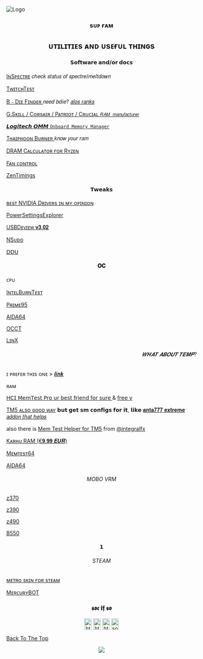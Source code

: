 ![Logo](soon.png)

<h3 align="center"> sᴜᴘ ғᴀᴍ </h3>
<h2 align="center"> ᴜᴛɪʟɪᴛɪᴇs ᴀɴᴅ ᴜsᴇғᴜʟ ᴛʜɪɴɢs </span></b></p></h2>
<h4 align="center"> 𝗦𝗼𝗳𝘁𝘄𝗮𝗿𝗲 𝗮𝗻𝗱/𝗼𝗿 𝗱𝗼𝗰𝘀 </h4>



[IɴSᴘᴇᴄᴛʀᴇ][inspc] 𝑐ℎ𝑒𝑐𝑘 𝑠𝑡𝑎𝑡𝑢𝑠 𝑜𝑓 𝑠𝑝𝑒𝑐𝑡𝑟𝑒/𝑚𝑒𝑙𝑡𝑑𝑜𝑤𝑛

[TᴡɪᴛᴄʜTᴇsᴛ][tw]

[B﹣Dɪᴇ Fɪɴᴅᴇʀ ][bdie] 𝑛𝑒𝑒𝑑 𝑏𝑑𝑖𝑒? [𝑎𝑙𝑜𝑠 𝑟𝑎𝑛𝑘𝑠][ranks]

[G.Sᴋɪʟʟ / Cᴏʀsᴀɪʀ / Pᴀᴛʀɪᴏᴛ / Cʀᴜᴄɪᴀʟ  `𝑅𝐴𝑀 𝑚𝑎𝑛𝑢𝑓𝑎𝑐𝑡𝑢𝑟𝑒𝑟`][ramman]

[𝙇𝙤𝙜𝙞𝙩𝙚𝙘𝙝 𝙊𝙈𝙈 `Onboard Memory Manager`][logi]

[Tʜᴀɪᴘʜᴏᴏɴ Bᴜʀɴᴇʀ ][tburn] 𝑘𝑛𝑜𝑤 𝑦𝑜𝑢𝑟 𝑟𝑎𝑚

[DRAM Cᴀʟᴄᴜʟᴀᴛᴏʀ ғᴏʀ Rʏᴢᴇɴ][1mus]

[Fᴀɴ ᴄᴏɴᴛʀᴏʟ][fan]

[ZenTimings][zent]

<h4 align="center"> 𝗧𝘄𝗲𝗮𝗸𝘀 </h4>

[ʙᴇsᴛ NVIDIA Dʀɪᴠᴇʀs ɪɴ ᴍʏ ᴏᴘɪɴɪᴏɴ][nvidd]

[PowerSettingsExplorer][pwrexp]

[USBDᴇᴠɪᴇᴡ 𝐯𝟑.𝟎𝟐][usbv]

[NSᴜᴅᴏ][nsudo]

[𝖣𝖣𝖴][ddu]

<h4 align="center"> 𝐎𝐂 </h4>

ᴄᴘᴜ

[IɴᴛᴇʟBᴜʀɴTᴇsᴛ][intelb]

[Pʀɪᴍᴇ95][prime95]

[AIDA64][aid]

[OCCT][occ]

[LɪɴX][lin]

<h6 align="right">𝑾𝑯𝑨𝑻 𝑨𝑩𝑶𝑼𝑻 𝑻𝑬𝑴𝑷?</h6>

ɪ ᴘʀᴇғᴇʀ ᴛʜɪs ᴏɴᴇ  > [𝒍𝒊𝒏𝒌][hwinfo]

ʀᴀᴍ

[𝖧𝖢𝖨 𝖬𝖾𝗆𝖳𝖾𝗌𝗍 𝖯𝗋𝗈 𝗎𝗋 𝖻𝖾𝗌𝗍 𝖿𝗋𝗂𝖾𝗇𝖽 𝖿𝗈𝗋 𝗌𝗎𝗋𝖾 ][memtestp] & [𝖿𝗋𝖾𝖾 𝗏][memtestfree]

[TM5 ᴀʟsᴏ ɢᴏᴏᴅ ᴡᴀʏ][tm5] 𝗯𝘂𝘁 𝗴𝗲𝘁 𝘀𝗺 𝗰𝗼𝗻𝗳𝗶𝗴𝘀 𝗳𝗼𝗿 𝗶𝘁, 𝗹𝗶𝗸𝗲 [𝐚𝐧𝐭𝐚𝟕𝟕𝟕 𝐞𝐱𝐭𝐫𝐞𝐦𝐞][ant] [𝑎𝑑𝑑𝑜𝑛 𝑡𝘩𝑎𝑡 𝘩𝑒𝑙𝑝𝑠][dang]

also there is [Mem Test Helper for TM5][helper] from [@integralfx][integralfx] 

[Kᴀʀʜᴜ RAM (€𝟗.𝟗𝟗 𝑬𝑼𝑹)][kah]

[Mᴇᴍᴛᴇsᴛ64][mem64]

[AIDA64][aid]

<h6 align="center"> MOBO VRM </h6>

[z370][z370]

[z390][z390]

[z490][z490]



[B550][b550]

<h4 align="center"> 𝟭 </h4>
<h6 align="center">STEAM</h6>



[ᴍᴇᴛʀᴏ sᴋɪɴ ғᴏʀ sᴛᴇᴀᴍ][stmm]

[MᴇʀᴄᴜʀʏBOT][merc]





<h3 align="center">𝖘𝖔𝖈 𝖎𝖋 𝖘𝖔</h3>
<p align="center">
<a href="https://twitter.com/swearimlegit" target="blank"><img align="center" src="https://raw.githubusercontent.com/rahuldkjain/github-profile-readme-generator/master/src/images/icons/Social/twitter.svg" alt="https://twitter.com/swearimlegit" height="30" width="20" /></a>
<a href="https://www.instagram.com/iknowhowyoursistertaste/" target="blank"><img align="center" src="https://raw.githubusercontent.com/rahuldkjain/github-profile-readme-generator/master/src/images/icons/Social/instagram.svg" alt="https://www.instagram.com/iknowhowyoursistertaste/" height="30" width="20" /></a>
<a href="https://www.youtube.com/channel/UCTG0gkHbEugcuynuAmWZ8MA" target="blank"><img align="center" src="https://raw.githubusercontent.com/rahuldkjain/github-profile-readme-generator/master/src/images/icons/Social/youtube.svg" alt="https://www.youtube.com/channel/uctg0gkhbeugcuynuamwz8ma" height="30" width="20" /></a>
<a href="https://discord.gg/soon" target="blank"><img align="center" src="https://raw.githubusercontent.com/rahuldkjain/github-profile-readme-generator/master/src/images/icons/Social/discord.svg" alt="soon" height="30" width="20" /></a>
</p>


[ramman]:https://i.imgur.com/KfzweOE.jpg
[occ]:https://www.ocbase.com/
[ranks]:https://docs.google.com/spreadsheets/d/1Xz_rQgNFQF3Dm0yHJBzldVkal5jmfI9Ug9tnpjky5Bc/edit#gid=0
[1mus]:https://bit.ly/3CqpaOT
[fan]:https://www.argusmonitor.com/
[zent]:https://github.com/irusanov/ZenTimings
[logi]:https://download01.logi.com/web/ftp/pub/techsupport/gaming/Onboard%20Memory%20Manager.exe
[pwrexp]:https://forums.guru3d.com/threads/windows-power-plan-settings-explorer-utility.416058/
[lin]:https://linx.en.lo4d.com/windows
[aid]:https://www.aida64.com/downloads
[prime95]:https://www.guru3d.com/files-details/prime95-download.html
[intelb]:https://www.techpowerup.com/download/intelburntest/
[tburn]:http://www.softnology.biz/files.html
[tw]:https://r1ch.net/assets/twitchtest/twitchtest-1.52.zip
[nvidd]: https://puresoftapps-nvidia.blogspot.com
[usbv]:https://www.nirsoft.net/utils/usbdeview.zip
[nsudo]:https://github.com/M2Team/NSudo/releases
[merc]:https://github.com/sp0ok3r/Mercury
[stmm]:https://github.com/minischetti/metro-for-steam/archive/v4.4.zip
[hwinfo]:https://www.hwinfo.com/download/
[memtestp]:https://hcidesign.com/memtest/purchase.html
[memtestfree]:https://hcidesign.com/memtest/MemTest.zip
[tm5]:https://github.com/slew1337/slew1337/raw/main/tm5%20%2B%20configs.7z
[dang]:https://benchlife.info/runmemtest-4-by-dang-wang-download/
[ant]:https://github.com/slew1337/slew1337/tree/main/tm5configs
[mem64]:https://www.techpowerup.com/download/techpowerup-memtest64/
[kah]:https://www.karhusoftware.com/ramtest/
[integralfx]:https://github.com/integralfx
[helper]:https://github.com/integralfx/MemTestHelper/releases
[ddu]:https://www.guru3d.com/files-details/display-driver-uninstaller-download.html
[inspc]:https://m.majorgeeks.com/files/details/inspectre.html
[bdie]:https://benzhaomin.github.io/bdiefinder/
[ddr4]:https://github.com/integralfx/MemTestHelper
[ddr4amd]:https://docs.google.com/spreadsheets/d/1cJmhO62WHPLNKGBtsJV3BjdL-dcfJJeyhdSAoJmuzJE/edit#gid=1482863899

[z370]:https://www.overclock.net/attachments/z370-lineup-wip-png.99753/
[z390]:https://i.redd.it/6j8i71dbrxv11.png
[z490]:https://docs.google.com/spreadsheets/u/0/d/1yPS3hj_K7EPT4RBWCyjdKNP56pnwDz-IgBc0975-FUg/htmlview
[b550]:https://docs.google.com/spreadsheets/d/1PuUWroxA0HvSSipsXlB8hnYkshxD8LdeO5EA6WLdOQw/edit#gid=0

[Back To The Top](Logo)

<p align="center"> <img src="https://hits.seeyoufarm.com/api/count/incr/badge.svg?url=https%3A%2F%2Fgithub.com%2Fslew1337&count_bg=%23A84899&title_bg=%23651C5B&icon=&icon_color=%238F6363&title=hits&edge_flat=true" /> </p>
